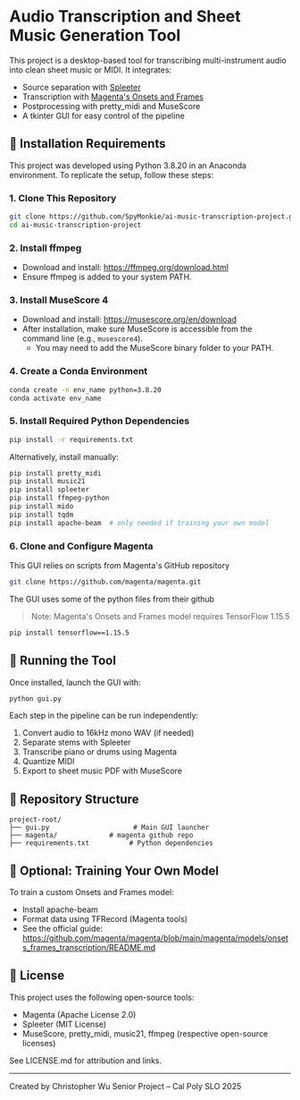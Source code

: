 # Audio Transcription and Sheet Music Generation Tool

This project is a desktop-based tool for transcribing multi-instrument audio into clean sheet music or MIDI. It integrates:
- Source separation with [Spleeter](https://github.com/deezer/spleeter)
- Transcription with [Magenta's Onsets and Frames](https://github.com/magenta/magenta)
- Postprocessing with pretty_midi and MuseScore
- A tkinter GUI for easy control of the pipeline

## 🔧 Installation Requirements

This project was developed using Python 3.8.20 in an Anaconda environment. To replicate the setup, follow these steps:

### 1. Clone This Repository
```bash
git clone https://github.com/SpyMonkie/ai-music-transcription-project.git
cd ai-music-transcription-project
```

### 2. Install ffmpeg
- Download and install: https://ffmpeg.org/download.html
- Ensure ffmpeg is added to your system PATH.

### 3. Install MuseScore 4
- Download and install: https://musescore.org/en/download
- After installation, make sure MuseScore is accessible from the command line (e.g., `musescore4`).
  - You may need to add the MuseScore binary folder to your PATH.

### 4. Create a Conda Environment
```bash
conda create -n env_name python=3.8.20
conda activate env_name
```

### 5. Install Required Python Dependencies
```bash
pip install -r requirements.txt
```

Alternatively, install manually:
```bash
pip install pretty_midi
pip install music21
pip install spleeter
pip install ffmpeg-python
pip install mido
pip install tqdm
pip install apache-beam  # only needed if training your own model
```

### 6. Clone and Configure Magenta
This GUI relies on scripts from Magenta's GitHub repository
```bash
git clone https://github.com/magenta/magenta.git
```
The GUI uses some of the python files from their github

> Note: Magenta's Onsets and Frames model requires TensorFlow 1.15.5

```bash
pip install tensorflow==1.15.5
```

## 🚀 Running the Tool
Once installed, launch the GUI with:
```bash
python gui.py
```

Each step in the pipeline can be run independently:
1. Convert audio to 16kHz mono WAV (if needed)
2. Separate stems with Spleeter
3. Transcribe piano or drums using Magenta
4. Quantize MIDI
5. Export to sheet music PDF with MuseScore

## 📂 Repository Structure
```
project-root/
├── gui.py                     # Main GUI launcher
├── magenta/             # magenta github repo
├── requirements.txt          # Python dependencies
```

## 🧪 Optional: Training Your Own Model
To train a custom Onsets and Frames model:
- Install apache-beam
- Format data using TFRecord (Magenta tools)
- See the official guide: https://github.com/magenta/magenta/blob/main/magenta/models/onsets_frames_transcription/README.md

## 📜 License
This project uses the following open-source tools:
- Magenta (Apache License 2.0)
- Spleeter (MIT License)
- MuseScore, pretty_midi, music21, ffmpeg (respective open-source licenses)

See LICENSE.md for attribution and links.

---

Created by Christopher Wu
Senior Project – Cal Poly SLO
2025
